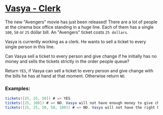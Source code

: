 # [Vasya - Clerk](https://www.codewars.com/kata/555615a77ebc7c2c8a0000b8)


The new "Avengers" movie has just been released! There are a lot of people at the cinema box office standing in a huge line. Each of them has a single  `100`,  `50`  or  `25`  dollar bill. An "Avengers" ticket costs  `25 dollars`.

Vasya is currently working as a clerk. He wants to sell a ticket to every single person in this line.

Can Vasya sell a ticket to every person and give change if he initially has no money and sells the tickets strictly in the order people queue?

Return  `YES`, if Vasya can sell a ticket to every person and give change with the bills he has at hand at that moment. Otherwise return  `NO`.

### Examples:

```java
tickets([25, 25, 50]) # => YES 
tickets([25, 100]) # => NO. Vasya will not have enough money to give change to 100 dollars
tickets([25, 25, 50, 50, 100]) # => NO. Vasya will not have the right bills to give 75 dollars of change (you can't make two bills of 25 from one
```
